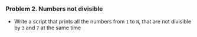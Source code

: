 ### Problem 2. Numbers not divisible
*	Write a script that prints all the numbers from `1` to `N`, that are not divisible by `3` and `7` at the same time

